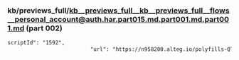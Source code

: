 ### kb/previews_full/kb__previews_full__kb__previews_full__flows__personal_account@auth.har.part015.md.part001.md.part001.md (part 002)

```md
scriptId": "1592",
                          "url": "https://n958200.alteg.io/polyfills-QTIMGMLN.js",
           
```

```
